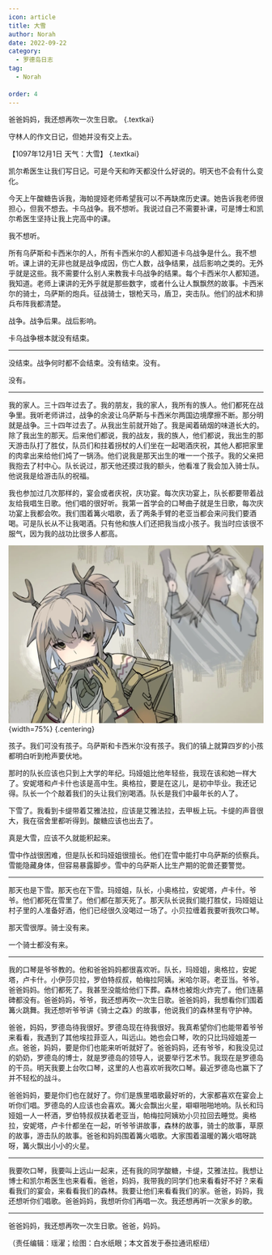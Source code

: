 ```yaml
---
icon: article
title: 大雪
author: Norah
date: 2022-09-22
category:
  - 罗德岛日志
tag:
  - Norah

order: 4
---
```


爸爸妈妈，我还想再吹一次生日歌。 {.textkai}

<!-- more -->

守林人的作文日记，但她并没有交上去。

【1097年12月1日  天气：大雪】  {.textkai}

凯尔希医生让我们写日记。可是今天和昨天都没什么好说的。明天也不会有什么变化。

今天上午酸糖告诉我，海帕提娅老师希望我可以不再缺席历史课。她告诉我老师很担心，但我不想去。卡乌战争。我不想听。我说过自己不需要补课，可是博士和凯尔希医生坚持让我上完高中的课。

我不想听。

所有乌萨斯和卡西米尔的人，所有卡西米尔的人都知道卡乌战争是什么。我不想听。课上讲的无非也就是战争成因，伤亡人数，战争结果，战后影响之类的。无外乎就是这些。我不需要什么别人来教我卡乌战争的结果。每个卡西米尔人都知道。我知道。老师上课讲的无外乎就是那些数字，或者什么让人飘飘然的故事。卡西米尔的骑士，乌萨斯的炮兵。征战骑士，银枪天马，盾卫，突击队。他们的战术和排兵布阵我都清楚。

战争。战争后果。战后影响。

卡乌战争根本就没有结束。

---

没结束。战争何时都不会结束。没有结束。没有。

没有。

---

我的家人。三十四年过去了。我的朋友，我的家人，我所有的族人。他们都死在战争里。我听老师讲过，战争的余波让乌萨斯与卡西米尔两国边境摩擦不断。那分明就是战争。三十四年过去了。从我出生前就开始了。我是闻着硝烟的味道长大的。除了我出生的那天。后来他们都说，我的战友，我的族人，他们都说，我出生的那天游击队打了胜仗，队员们和拄着拐杖的人们坐在一起喝酒庆祝，其他人都把家里的肉拿出来给他们炖了一锅汤。他们说我是那天出生的唯一一个孩子。我的父亲把我抱去了村中心。队长说过，那天他还摸过我的额头，他看准了我会加入骑士队。他说我是给游击队的祝福。

我也参加过几次那样的，宴会或者庆祝，庆功宴。每次庆功宴上，队长都要带着战友给我唱生日歌。他们唱的很好听。我第一首学会的口琴曲子就是生日歌，每次庆功宴上我都会吹。我们围着篝火唱歌，丢了两条手臂的老亚当都会来问我们要酒喝。可是队长从不让我喝酒。只有他和族人们还把我当成小孩子。我当时应该很不服气，因为我的战功比很多人都高。

![](./res/illustration/守林人.webp){width=75%} {.centering}

孩子。我们可没有孩子。乌萨斯和卡西米尔没有孩子。我们的镇上就算四岁的小孩都明白听到枪声要伏地。

那时的队长应该也只到上大学的年纪。玛娅姐比他年轻些，我现在该和她一样大了。安妮塔和卢卡什也该是高中生。奥格拉，要是在这儿，是初中毕业。我还记得。队长一个个敲着我们的头让我们别喝酒。队长是我们中最年长的人了。

下雪了。我看到卡缇带着艾雅法拉，应该是艾雅法拉，去甲板上玩。卡缇的声音很大，我在宿舍里都听得到。酸糖应该也出去了。

真是大雪，应该不久就能积起来。

雪中作战很困难，但是队长和玛娅姐很擅长。他们在雪中能打中乌萨斯的侦察兵。雪能隐藏身体，但容易暴露脚步。雪中的乌萨斯人比生产期的驼兽还要警觉。

---

那天也是下雪。那天也在下雪。玛娅姐，队长，小奥格拉，安妮塔，卢卡什。爷爷。他们都死在雪里了。他们都在那天死了。那天队长说我们能打胜仗，玛娅姐让村子里的人准备好酒，他们已经很久没喝过一场了。小贝拉缠着我要听我吹口琴。

那天雪很厚。骑士没有来。

一个骑士都没有来。

---

我的口琴是爷爷教的。他和爸爸妈妈都很喜欢听。队长，玛娅姐，奥格拉，安妮塔，卢卡什。小伊莎贝拉，罗伯特叔叔，帕梅拉阿姨。米哈尔哥。老亚当。爷爷。爸爸妈妈。他们都死了。我甚至没能给他们下葬。森林也被炮火炸完了。他们连墓碑都没有。爸爸妈妈，爷爷，我还想再吹一次生日歌。爸爸妈妈，我想看你们围着篝火跳舞。我还想听爷爷讲《骑士之森》的故事，他说我们的森林里有守护神。

爸爸，妈妈，罗德岛待我很好。罗德岛现在待我很好。我真希望你们也能带着爷爷来看看，我遇到了其他埃拉菲亚人，叫远山。她也会口琴，吹的只比玛娅姐差一点。爸爸，妈妈，要是你们也能来听听就好了。爸爸妈妈，还有爷爷，和我没见过的奶奶，罗德岛的博士，就是罗德岛的领导人，说要举行艺术节。我现在是罗德岛的干员。明天我要上台吹口琴，这里的人也喜欢听我吹口琴。最近罗德岛也赢下了并不轻松的战斗。

爸爸妈妈，要是你们也在就好了。你们是族里唱歌最好听的，大家都喜欢在宴会上听你们唱。罗德岛的人应该也会喜欢。篝火会飘出火星，噼噼啪啪地响。队长和玛娅姐一人一杯酒，罗伯特叔叔扶着老亚当，帕梅拉阿姨劝小贝拉回去睡觉。奥格拉，安妮塔，卢卡什都坐在一起，听爷爷讲故事，森林的故事，骑士的故事，草原的故事，游击队的故事。爸爸和妈妈围着篝火唱歌。大家围着温暖的篝火唱呀跳呀，篝火飘出小小的火星。

---

我要吹口琴，我要叫上远山一起来，还有我的同学酸糖，卡缇，艾雅法拉。我想让博士和凯尔希医生也来看看。爸爸，妈妈，我带我的同学们也来看看好不好？来看看我们的宴会，来看看我们的森林。我要让他们来看看我们的家。爸爸，妈妈，我还想听你们唱歌。爸爸妈妈，我想听你们再唱一次。我还想再听一次家乡的歌。

---

爸爸妈妈，我还想再吹一次生日歌。爸爸，妈妈。<eod />

（责任编辑：瑶濯；绘图：白水纸眼；本文首发于泰拉通讯枢纽）

<ArticleAd />